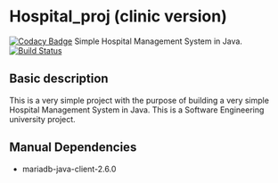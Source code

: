 # Hospital_proj (clinic version)
[![Codacy Badge](https://api.codacy.com/project/badge/Grade/a9535cc308f04f899945e500f28a0828)](https://app.codacy.com/gh/lauralex/Hospital_proj?utm_source=github.com&utm_medium=referral&utm_content=lauralex/Hospital_proj&utm_campaign=Badge_Grade_Settings)
Simple Hospital Management System in Java. [![Build Status](https://travis-ci.com/lauralex/Hospital_proj.svg?branch=main)](https://travis-ci.com/lauralex/Hospital_proj)
## Basic description
This is a very simple project with the purpose of building a very simple Hospital Management System in Java.
This is a Software Engineering university project.
## Manual Dependencies
-  mariadb-java-client-2.6.0

